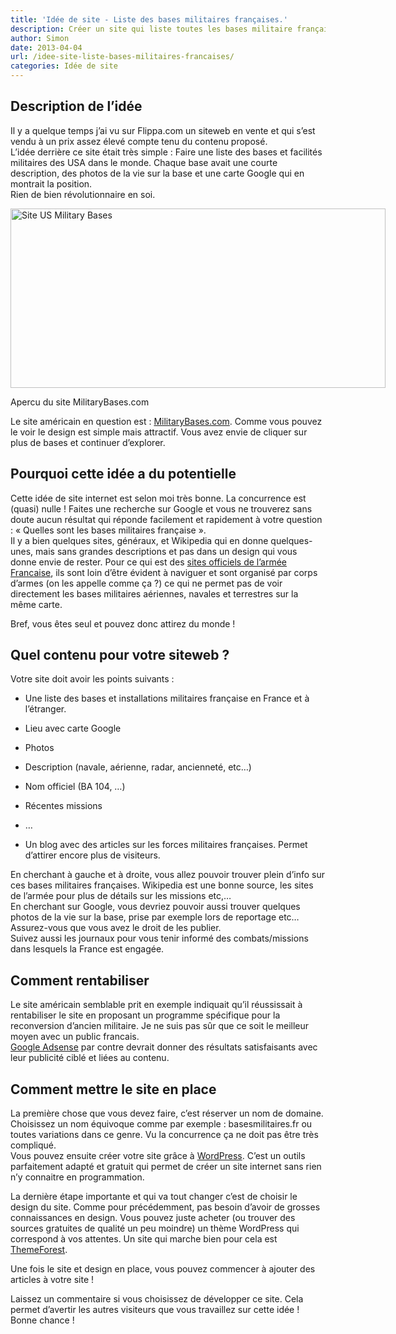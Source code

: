 ```yaml
---
title: 'Idée de site - Liste des bases militaires françaises.'
description: Créer un site qui liste toutes les bases militaire françaises dans le monde.
author: Simon
date: 2013-04-04
url: /idee-site-liste-bases-militaires-francaises/
categories: Idée de site
---
```

## Description de l’idée

Il y a quelque temps j’ai vu sur Flippa.com un siteweb en vente et qui s’est vendu à un prix assez élevé compte tenu du contenu proposé.  
L’idée derrière ce site était très simple : Faire une liste des bases et facilités militaires des USA dans le monde. Chaque base avait une courte description, des photos de la vie sur la base et une carte Google qui en montrait la position.  
Rien de bien révolutionnaire en soi.  


<div id="attachment_773" style="width: 610px" class="wp-caption aligncenter">
  <img src="http://www.bygga.fr/wp-content/uploads/2013/04/US-Military-Bases.jpg" alt="Site US Military Bases" width="600" height="287" class="size-full wp-image-773" />
  
  <p class="wp-caption-text">
    Apercu du site MilitaryBases.com
  </p>
</div>

  
Le site américain en question est : <a href="http://militarybases.com/" title="Site d'exemple" target="_blank">MilitaryBases.com</a>. Comme vous pouvez le voir le design est simple mais attractif. Vous avez envie de cliquer sur plus de bases et continuer d’explorer.

## Pourquoi cette idée a du potentielle

Cette idée de site internet est selon moi très bonne. La concurrence est (quasi) nulle ! Faites une recherche sur Google et vous ne trouverez sans doute aucun résultat qui réponde facilement et rapidement à votre question : « Quelles sont les bases militaires française ».  
Il y a bien quelques sites, généraux, et Wikipedia qui en donne quelques-unes, mais sans grandes descriptions et pas dans un design qui vous donne envie de rester. Pour ce qui est des <a href="http://www.defense.gouv.fr/" title="Defense France" target="_blank">sites officiels de l’armée Francaise</a>, ils sont loin d’être évident à naviguer et sont organisé par corps d’armes (on les appelle comme ça ?) ce qui ne permet pas de voir directement les bases militaires aériennes, navales et terrestres sur la même carte.

Bref, vous êtes seul et pouvez donc attirez du monde !

## Quel contenu pour votre siteweb ?

Votre site doit avoir les points suivants :

  * Une liste des bases et installations militaires française en France et à l’étranger.
  * Lieu avec carte Google
  * Photos
  * Description (navale, aérienne, radar, ancienneté, etc…)
  * Nom officiel (BA 104, …)
  * Récentes missions
  * …

  * Un blog avec des articles sur les forces militaires françaises. Permet d’attirer encore plus de visiteurs.

En cherchant à gauche et à droite, vous allez pouvoir trouver plein d’info sur ces bases militaires françaises. Wikipedia est une bonne source, les sites de l’armée pour plus de détails sur les missions etc,…  
En cherchant sur Google, vous devriez pouvoir aussi trouver quelques photos de la vie sur la base, prise par exemple lors de reportage etc… Assurez-vous que vous avez le droit de les publier.  
Suivez aussi les journaux pour vous tenir informé des combats/missions dans lesquels la France est engagée.

## Comment rentabiliser

Le site américain semblable prit en exemple indiquait qu’il réussissait à rentabiliser le site en proposant un programme spécifique pour la reconversion d’ancien militaire. Je ne suis pas sûr que ce soit le meilleur moyen avec un public francais.  
<a href="http://www.google.com/adsense/" title="Adsense" target="_blank">Google Adsense</a> par contre devrait donner des résultats satisfaisants avec leur publicité ciblé et liées au contenu.

## Comment mettre le site en place

La première chose que vous devez faire, c’est réserver un nom de domaine. Choisissez un nom équivoque comme par exemple : basesmilitaires.fr ou toutes variations dans ce genre. Vu la concurrence ça ne doit pas être très compliqué.  
Vous pouvez ensuite créer votre site grâce à <a href="http://www.bygga.fr/5-raisons-dutiliser-wordpress-pour-developper-son-site-internet/" title="5 Raisons d’utiliser WordPress pour développer son site internet" target="_blank">WordPress</a>. C’est un outils parfaitement adapté et gratuit qui permet de créer un site internet sans rien n’y connaitre en programmation.

La dernière étape importante et qui va tout changer c’est de choisir le design du site. Comme pour précédemment, pas besoin d’avoir de grosses connaissances en design. Vous pouvez juste acheter (ou trouver des sources gratuites de qualité un peu moindre) un thème WordPress qui correspond à vos attentes. Un site qui marche bien pour cela est <a href="http://themeforest.net/category/wordpress?ref=byggafr" title="Theme WordPress sur ThemeForest" target="_blank">ThemeForest</a>.

Une fois le site et design en place, vous pouvez commencer à ajouter des articles à votre site !

Laissez un commentaire si vous choisissez de développer ce site. Cela permet d’avertir les autres visiteurs que vous travaillez sur cette idée ! Bonne chance !